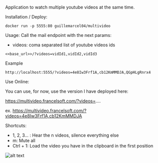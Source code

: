 Application to watch multiple youtube videos at the same time.

Installation / Deploy:

``` docker run -p 5555:80 guillemarcel04/multivideo ```

Usage: Call the mail endpoint with the next params:
 * videos: coma separated list of youtube videos ids

``` <<base_url>>/?videos=vidId1,vidId2,vidId3 ```

Example 

```http://localhost:5555/?videos=4e8Iw3Frf1A,cb12KmMMDJA,QGpHLgRnrx4```

Use Online:

You can use, for now, use the version I have deployed here:

https://multivideo.francelsoft.com/?videos=....

ex.
https://multivideo.francelsoft.com/?videos=4e8Iw3Frf1A,cb12KmMMDJA


Shortcuts:
* 1, 2, 3... : Hear the n videos, silence everything else
* m: Mute all
* Ctrl + 1: Load the video you have in the clipboard in the first position

![alt text](https://github.com/GuillermoMarcel/multivideo/blob/master/extras/screenshot.png?raw=true)
